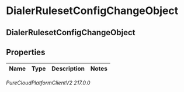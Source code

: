 # DialerRulesetConfigChangeObject

## DialerRulesetConfigChangeObject

## Properties

|Name | Type | Description | Notes|
|------------ | ------------- | ------------- | -------------|



_PureCloudPlatformClientV2 217.0.0_
